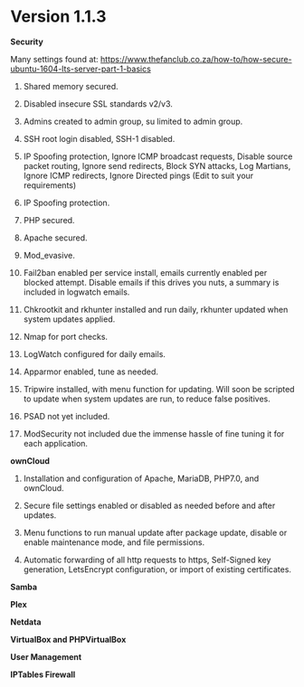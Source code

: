# **Version 1.1.3**


**Security**

Many settings found at: https://www.thefanclub.co.za/how-to/how-secure-ubuntu-1604-lts-server-part-1-basics

1) Shared memory secured.

2) Disabled insecure SSL standards v2/v3.

3) Admins created to admin group, su limited to admin group.

4) SSH root login disabled, SSH-1 disabled.

5) IP Spoofing protection, Ignore ICMP broadcast requests, Disable source packet routing, Ignore send redirects, Block SYN attacks, Log Martians, Ignore ICMP redirects, Ignore Directed pings (Edit to suit your requirements)

6) IP Spoofing protection.

7) PHP secured.

8) Apache secured.

9) Mod_evasive.

10) Fail2ban enabled per service install, emails currently enabled per blocked attempt. Disable emails if this drives you nuts, a summary is included in logwatch emails.

11) Chkrootkit and rkhunter installed and run daily, rkhunter updated when system updates applied.

12) Nmap for port checks.

13) LogWatch configured for daily emails.

14) Apparmor enabled, tune as needed.

15) Tripwire installed, with menu function for updating. Will soon be scripted to update when system updates are run, to reduce false positives.

16) PSAD not yet included.

17) ModSecurity not included due the immense hassle of fine tuning it for each application.



**ownCloud**

1) Installation and configuration of Apache, MariaDB, PHP7.0, and ownCloud.

2) Secure file settings enabled or disabled as needed before and after updates.

3) Menu functions to run manual update after package update, disable or enable maintenance mode, and file permissions.

4) Automatic forwarding of all http requests to https, Self-Signed key generation, LetsEncrypt configuration, or import of existing certificates.



**Samba**


**Plex**


**Netdata**


**VirtualBox and PHPVirtualBox**


**User Management**


**IPTables Firewall**


